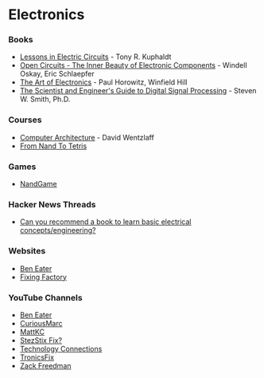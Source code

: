 # Electronics

### Books

* [Lessons in Electric Circuits](https://www.allaboutcircuits.com/textbook/) - Tony R. Kuphaldt
* [Open Circuits - The Inner Beauty of Electronic Components](https://opencircuitsbook.com/) - Windell Oskay, Eric Schlaepfer
* [The Art of Electronics](https://artofelectronics.net/) - Paul Horowitz, Winfield Hill
* [The Scientist and Engineer's Guide to Digital Signal Processing](https://www.dspguide.com/) - Steven W. Smith, Ph.D.

### Courses

* [Computer Architecture](https://www.coursera.org/learn/comparch) - David Wentzlaff
* [From Nand To Tetris](https://www.nand2tetris.org/)

### Games

* [NandGame](https://nandgame.com/)

### Hacker News Threads

* [Can you recommend a book to learn basic electrical concepts/engineering?](https://news.ycombinator.com/item?id=33869277)

### Websites

* [Ben Eater](https://eater.net/)
* [Fixing Factory](https://www.fixingfactory.org/)

### YouTube Channels

* [Ben Eater](https://www.youtube.com/c/BenEater/videos)
* [CuriousMarc](https://www.youtube.com/c/CuriousMarc/videos)
* [MattKC](https://www.youtube.com/c/MattKC/videos)
* [StezStix Fix?](https://www.youtube.com/c/StezStixFix/videos)
* [Technology Connections](https://www.youtube.com/c/TechnologyConnections/videos)
* [TronicsFix](https://www.youtube.com/c/Tronicsfix/videos)
* [Zack Freedman](https://www.youtube.com/c/ZackFreedman/videos)
